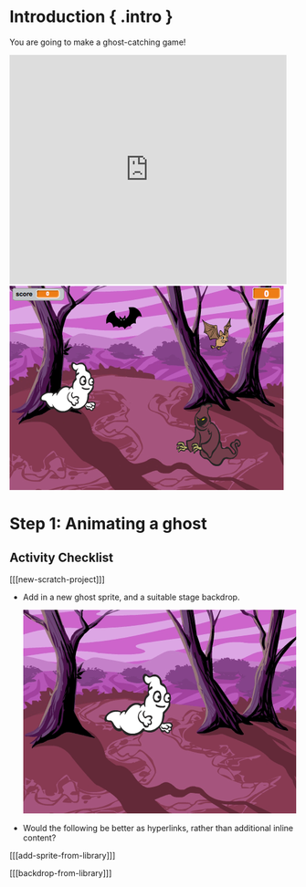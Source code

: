 # Introduction { .intro }

You are going to make a ghost-catching game!

<div class="scratch-preview">
  <iframe allowtransparency="true" width="485" height="402" src="https://scratch.mit.edu/projects/embed/60787262/?autostart=false" frameborder="0"></iframe>
  <img src="images/ghost-final.png">
</div>

# Step 1: Animating a ghost

## Activity Checklist

[[[new-scratch-project]]]

+ Add in a new ghost sprite, and a suitable stage backdrop.

	![screenshot](images/ghost-ghost.png)

+ Would the following be better as hyperlinks, rather than additional inline content?

[[[add-sprite-from-library]]]

[[[backdrop-from-library]]]

